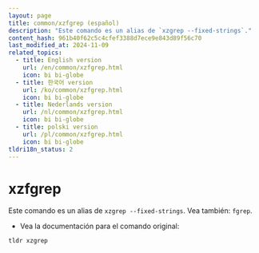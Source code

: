 ```yaml
---
layout: page
title: common/xzfgrep (español)
description: "Este comando es un alias de `xzgrep --fixed-strings`."
content_hash: 961b40f62c5c4cfef3388d7ece9e843d89f56c70
last_modified_at: 2024-11-09
related_topics:
  - title: English version
    url: /en/common/xzfgrep.html
    icon: bi bi-globe
  - title: 한국어 version
    url: /ko/common/xzfgrep.html
    icon: bi bi-globe
  - title: Nederlands version
    url: /nl/common/xzfgrep.html
    icon: bi bi-globe
  - title: polski version
    url: /pl/common/xzfgrep.html
    icon: bi bi-globe
tldri18n_status: 2
---
```

# xzfgrep

Este comando es un alias de `xzgrep --fixed-strings`.
Vea también: `fgrep`.

- Vea la documentación para el comando original:

`tldr xzgrep`

